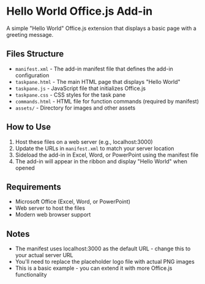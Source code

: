 # Hello World Office.js Add-in

A simple "Hello World" Office.js extension that displays a basic page with a greeting message.

## Files Structure

- `manifest.xml` - The add-in manifest file that defines the add-in configuration
- `taskpane.html` - The main HTML page that displays "Hello World"
- `taskpane.js` - JavaScript file that initializes Office.js
- `taskpane.css` - CSS styles for the task pane
- `commands.html` - HTML file for function commands (required by manifest)
- `assets/` - Directory for images and other assets

## How to Use

1. Host these files on a web server (e.g., localhost:3000)
2. Update the URLs in `manifest.xml` to match your server location
3. Sideload the add-in in Excel, Word, or PowerPoint using the manifest file
4. The add-in will appear in the ribbon and display "Hello World" when opened

## Requirements

- Microsoft Office (Excel, Word, or PowerPoint)
- Web server to host the files
- Modern web browser support

## Notes

- The manifest uses localhost:3000 as the default URL - change this to your actual server URL
- You'll need to replace the placeholder logo file with actual PNG images
- This is a basic example - you can extend it with more Office.js functionality

